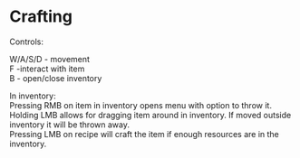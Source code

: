# Crafting
 
Controls:

W/A/S/D - movement
<br>F -interact with item 
<br>B - open/close inventory

In inventory:
<br>Pressing RMB on item in inventory opens menu with option to throw it.
<br>Holding LMB allows for dragging item around in inventory. If moved outside inventory it will be thrown away.
<br>Pressing LMB on recipe will craft the item if enough resources are in the inventory.
